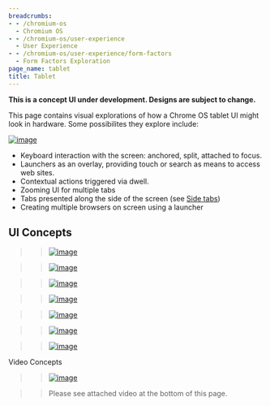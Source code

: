 ```yaml
---
breadcrumbs:
- - /chromium-os
  - Chromium OS
- - /chromium-os/user-experience
  - User Experience
- - /chromium-os/user-experience/form-factors
  - Form Factors Exploration
page_name: tablet
title: Tablet
---
```


**This is a concept UI under development. Designs are subject to change.**

This page contains visual explorations of how a Chrome OS tablet UI might look
in hardware. Some possibilites they explore include:

[<img alt="image"
src="/chromium-os/user-experience/form-factors/tablet/Tablet.png">](/chromium-os/user-experience/form-factors/tablet/Tablet.png)

*   Keyboard interaction with the screen: anchored, split, attached to
            focus.
*   Launchers as an overlay, providing touch or search as means to
            access web sites.
*   Contextual actions triggered via dwell.
*   Zooming UI for multiple tabs
*   Tabs presented along the side of the screen (see [Side
            tabs](http://www.chromium.org/chromium-os/user-experience/window-ui))
*   Creating multiple browsers on screen using a launcher

## UI Concepts

> > [<img alt="image"
> > src="/chromium-os/user-experience/form-factors/tablet/tablet2.100.png">](/chromium-os/user-experience/form-factors/tablet/tablet2.100.png)

> > [<img alt="image"
> > src="/chromium-os/user-experience/form-factors/tablet/tablet2.105.png">](/chromium-os/user-experience/form-factors/tablet/tablet2.105.png)

> > [<img alt="image"
> > src="/chromium-os/user-experience/form-factors/tablet/tablet2.106.png">](/chromium-os/user-experience/form-factors/tablet/tablet2.106.png)

> > [<img alt="image"
> > src="/chromium-os/user-experience/form-factors/tablet/tablet2.107.png">](/chromium-os/user-experience/form-factors/tablet/tablet2.107.png)

> > [<img alt="image"
> > src="/chromium-os/user-experience/form-factors/tablet/tablet2.108.png">](/chromium-os/user-experience/form-factors/tablet/tablet2.108.png)

> > [<img alt="image"
> > src="/chromium-os/user-experience/form-factors/tablet/tablet2.141.png">](/chromium-os/user-experience/form-factors/tablet/tablet2.141.png)

> > [<img alt="image"
> > src="/chromium-os/user-experience/form-factors/tablet/tablet2.150.png">](/chromium-os/user-experience/form-factors/tablet/tablet2.150.png)

Video Concepts

> > [<img alt="image"
> > src="/chromium-os/user-experience/form-factors/tablet/video_still.png">](/chromium-os/user-experience/form-factors/tablet/tablet_concept.mp4)

> > Please see attached video at the bottom of this page.
